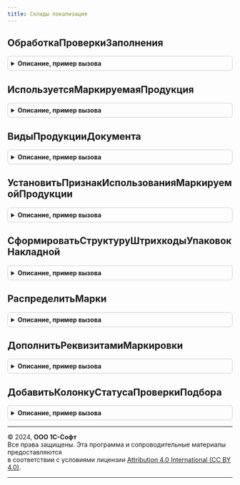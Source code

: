 ```yaml
---
title: Склады локализация
---
```



## ОбработкаПроверкиЗаполнения
<details style="margin: 1em 0; padding: 0.5em; border: 1px solid #ccc; border-radius: 6px;">

<summary style="font-weight: bold; cursor: pointer;">Описание, пример вызова</summary>

```bsl

// Вызывается из соответствующего обработчика справочника
//
// Параметры:
//  Объект - СправочникОбъект.Склады - Обрабатываемый объект
//  Отказ - Булево - Если в теле процедуры-обработчика установить данному параметру значение Истина,
//                   то будет выполнен отказ от продолжения работы после выполнения проверки заполнения.
//  ПроверяемыеРеквизиты - Массив - Массив путей к реквизитам, для которых будет выполнена проверка заполнения.
//
Процедура ОбработкаПроверкиЗаполнения(Объект, Отказ, ПроверяемыеРеквизиты) Экспорт
```

Пример вызова
```bsl
СкладыЛокализация.ОбработкаПроверкиЗаполнения(Объект, Отказ, ПроверяемыеРеквизиты) 
```
</details>

## ИспользуетсяМаркируемаяПродукция
<details style="margin: 1em 0; padding: 0.5em; border: 1px solid #ccc; border-radius: 6px;">

<summary style="font-weight: bold; cursor: pointer;">Описание, пример вызова</summary>

```bsl

// Определяет ведение учета маркируемой продукции.
//
// Возвращаемое значение:
//  Булево - Используется маркируемая продукция
Функция ИспользуетсяМаркируемаяПродукция() Экспорт
```

Пример вызова
```bsl
Результат = СкладыЛокализация.ИспользуетсяМаркируемаяПродукция() 
```
</details>

## ВидыПродукцииДокумента
<details style="margin: 1em 0; padding: 0.5em; border: 1px solid #ccc; border-radius: 6px;">

<summary style="font-weight: bold; cursor: pointer;">Описание, пример вызова</summary>

```bsl

// Получает виды маркируемой продукции по товарам, содержащимся в документе
//
// Параметры:
//  ДокументСсылка - ДокументСсылка - документ, виды маркируемой продукции которого необходимо получить.
//
// Возвращаемое значение:
//   Массив Из Произвольный - Массив видов продукции.
Функция ВидыПродукцииДокумента(ДокументСсылка) Экспорт
```

Пример вызова
```bsl
Результат = СкладыЛокализация.ВидыПродукцииДокумента(ДокументСсылка) 
```
</details>

## УстановитьПризнакИспользованияМаркируемойПродукции
<details style="margin: 1em 0; padding: 0.5em; border: 1px solid #ccc; border-radius: 6px;">

<summary style="font-weight: bold; cursor: pointer;">Описание, пример вызова</summary>

```bsl

// Установить признак использования маркируемой продукции.
//
// Параметры:
//  Форма - ФормаКлиентскогоПриложения:
//		* Объект - ДокументОбъект - основной реквизит формы
//		* ПараметрыИнтеграцииГосИС - ФиксированноеСоответствие из КлючИЗначение
Процедура УстановитьПризнакИспользованияМаркируемойПродукции(Форма) Экспорт
```

Пример вызова
```bsl
СкладыЛокализация.УстановитьПризнакИспользованияМаркируемойПродукции(Форма) 
```
</details>

## СформироватьСтруктуруШтрихкодыУпаковокНакладной
<details style="margin: 1em 0; padding: 0.5em; border: 1px solid #ccc; border-radius: 6px;">

<summary style="font-weight: bold; cursor: pointer;">Описание, пример вызова</summary>

```bsl

// Сформировать структуру штрихкоды упаковок накладной.
//
// Возвращаемое значение:
//  ТаблицаЗначений - Сформировать структуру штрихкоды упаковок накладной:
// * СтрокаВыбрана - Булево -
// * Номенклатура - СправочникСсылка.Номенклатура -
// * Характеристика - СправочникСсылка.ХарактеристикиНоменклатуры -
// * Серия - СправочникСсылка.СерииНоменклатуры -
// * ШтрихкодУпаковки - СправочникСсылка.ШтрихкодыУпаковокТоваров -
Функция СформироватьСтруктуруШтрихкодыУпаковокНакладной() Экспорт
```

Пример вызова
```bsl
Результат = СкладыЛокализация.СформироватьСтруктуруШтрихкодыУпаковокНакладной() 
```
</details>

## РаспределитьМарки
<details style="margin: 1em 0; padding: 0.5em; border: 1px solid #ccc; border-radius: 6px;">

<summary style="font-weight: bold; cursor: pointer;">Описание, пример вызова</summary>

```bsl

// Распределить марки.
//
// Параметры:
//  ШтрихкодыУпаковокНакладной - см. СкладыЛокализация.СформироватьСтруктуруШтрихкодыУпаковокНакладной
//  ТаблицаШтрихкодыУпаковок - ТаблицаЗначений
//  ТаблицаТовары - ТаблицаЗначений
//  ЗаполнятьДанныеПоМаркам - Булево - Заполнять данные по маркам
Процедура РаспределитьМарки(ШтрихкодыУпаковокНакладной, Экспорт
```

Пример вызова
```bsl
СкладыЛокализация.РаспределитьМарки(ШтрихкодыУпаковокНакладной, );
```
</details>

## ДополнитьРеквизитамиМаркировки
<details style="margin: 1em 0; padding: 0.5em; border: 1px solid #ccc; border-radius: 6px;">

<summary style="font-weight: bold; cursor: pointer;">Описание, пример вызова</summary>

```bsl

// Дополнить реквизитами маркировки.
//
// Параметры:
//  Форма - ФормаКлиентскогоПриложения
//  ЗаполнятьДанныеПоМаркам -Булево -Заполнять данные по маркам
Процедура ДополнитьРеквизитамиМаркировки(Форма, ЗаполнятьДанныеПоМаркам) Экспорт
```

Пример вызова
```bsl
СкладыЛокализация.ДополнитьРеквизитамиМаркировки(Форма, ЗаполнятьДанныеПоМаркам) 
```
</details>

## ДобавитьКолонкуСтатусаПроверкиПодбора
<details style="margin: 1em 0; padding: 0.5em; border: 1px solid #ccc; border-radius: 6px;">

<summary style="font-weight: bold; cursor: pointer;">Описание, пример вызова</summary>

```bsl

// Добавляет на форму колонку статуса проверки и подбора в табличной части
//
// Параметры:
//   Форма               - ФормаКлиентскогоПриложения                   - форма для встраивания
//   Настройки - Структура                          - параметры интеграции прикладной формы
//
Процедура ДобавитьКолонкуСтатусаПроверкиПодбора(Форма, Настройки) Экспорт
```

Пример вызова
```bsl
СкладыЛокализация.ДобавитьКолонкуСтатусаПроверкиПодбора(Форма, Настройки) 
```
</details>

---

© 2024, **ООО 1С-Софт**  
Все права защищены. Эта программа и сопроводительные материалы предоставляются  
в соответствии с условиями лицензии [Attribution 4.0 International (CC BY 4.0)](https://creativecommons.org/licenses/by/4.0/legalcode).

---
